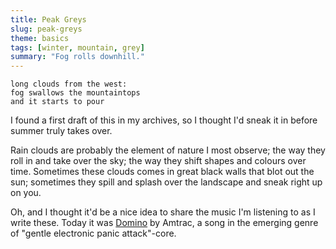 ```yaml
---
title: Peak Greys
slug: peak-greys
theme: basics
tags: [winter, mountain, grey]
summary: "Fog rolls downhill."
---
```


```
long clouds from the west:
fog swallows the mountaintops
and it starts to pour
```

I found a first draft of this in my archives, so I thought I'd sneak it in before summer truly takes over.

Rain clouds are probably the element of nature I most observe; the way they roll in and take over the sky; the way they shift shapes and colours over time.
Sometimes these clouds comes in great black walls that blot out the sun; sometimes they spill and splash over the landscape and sneak right up on you.

Oh, and I thought it'd be a nice idea to share the music I'm listening to as I write these. Today it was [Domino][1] by Amtrac, a song in the emerging genre of "gentle electronic panic attack"-core.

[1]: https://www.youtube.com/watch?v=u_19lBIVi60

